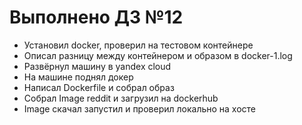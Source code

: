# Выполнено ДЗ №12

- Установил docker, проверил на тестовом контейнере
- Описал разницу между контейнером и образом в docker-1.log
- Развёрнул машину в yandex cloud
- На машине поднял докер
- Написал Dockerfile и собрал образ
- Собрал Image reddit и загрузил на dockerhub
- Image скачал запустил и проверил локально на хосте
